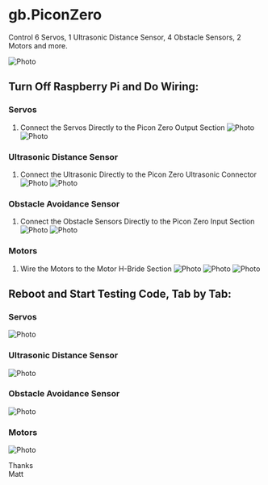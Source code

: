 # gb.PiconZero

Control 6 Servos, 1 Ultrasonic Distance Sensor, 4 Obstacle Sensors, 2 Motors and more.

![Photo](https://raw.githubusercontent.com/Matthew-Collins/gb.device/master/device.piconzero/images/Picon%20Zero%20-%20All.jpg "gb.device.piconzero")

## Turn Off Raspberry Pi and Do Wiring:

### Servos
1. Connect the Servos Directly to the Picon Zero Output Section
![Photo](https://raw.githubusercontent.com/Matthew-Collins/gb.device/master/device.piconzero/images/Picon%20Zero%20-%20Servos.jpg "gb.device.piconzero")
![Photo](https://raw.githubusercontent.com/Matthew-Collins/gb.device/master/device.piconzero/images/Picon%20Zero%20-%20Servos%20Wiring.jpg "gb.device.piconzero")
  
### Ultrasonic Distance Sensor
1. Connect the Ultrasonic Directly to the Picon Zero Ultrasonic Connector
![Photo](https://raw.githubusercontent.com/Matthew-Collins/gb.device/master/device.piconzero/images/Picon%20Zero%20-%20Ultrasonic.jpg "gb.device.piconzero")
![Photo](https://raw.githubusercontent.com/Matthew-Collins/gb.device/master/device.piconzero/images/Picon%20Zero%20-%20Ultrasonic%20-%20Wiring.jpg "gb.device.piconzero")
  
### Obstacle Avoidance Sensor
1. Connect the Obstacle Sensors Directly to the Picon Zero Input Section
![Photo](https://raw.githubusercontent.com/Matthew-Collins/gb.device/master/device.piconzero/images/Picon%20Zero%20-%20Obstacle%20Sensors.jpg? "gb.device.piconzero")
![Photo](https://raw.githubusercontent.com/Matthew-Collins/gb.device/master/device.piconzero/images/Picon%20Zero%20-%20Obstacle%20Sensors%20Wiring.jpg "gb.device.piconzero")
  
### Motors
1. Wire the Motors to the Motor H-Bride Section
![Photo](https://raw.githubusercontent.com/Matthew-Collins/gb.device/master/device.piconzero/images/Picon%20Zero%20-%20Motors.jpg "gb.device.piconzero")
![Photo](https://raw.githubusercontent.com/Matthew-Collins/gb.device/master/device.piconzero/images/Picon%20Zero%20-%20Motors%20-%20Wiring%202.jpg "gb.device.piconzero")
![Photo](https://raw.githubusercontent.com/Matthew-Collins/gb.device/master/device.piconzero/images/Picon%20Zero%20-%20Motors%20-%20Wiring%201.jpg "gb.device.piconzero")
  
## Reboot and Start Testing Code, Tab by Tab:
### Servos
![Photo](https://raw.githubusercontent.com/Matthew-Collins/gb.device/master/device.piconzero/images/Picon%20Zero%20-%20Servos.png "gb.device.piconzero")
  
### Ultrasonic Distance Sensor
![Photo](https://raw.githubusercontent.com/Matthew-Collins/gb.device/master/device.piconzero/images/Picon%20Zero%20-%20Ultrasonic.png "gb.device.piconzero")
  
### Obstacle Avoidance Sensor
![Photo](https://raw.githubusercontent.com/Matthew-Collins/gb.device/master/device.piconzero/images/Picon%20Zero%20-%20Obstacle%20Sensors.png "gb.device.piconzero")
  
### Motors
![Photo](https://raw.githubusercontent.com/Matthew-Collins/gb.device/master/device.piconzero/images/Picon%20Zero%20-%20Motors.png "gb.device.piconzero")
  
Thanks  
Matt

